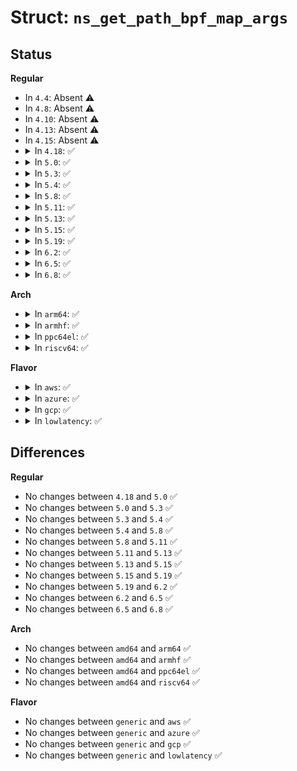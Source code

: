 # Struct: <code>ns_get_path_bpf_map_args</code>

## Status
<b>Regular</b>
<ul>
<li>
In <code>4.4</code>: Absent ⚠️
</li>
<li>
In <code>4.8</code>: Absent ⚠️
</li>
<li>
In <code>4.10</code>: Absent ⚠️
</li>
<li>
In <code>4.13</code>: Absent ⚠️
</li>
<li>
In <code>4.15</code>: Absent ⚠️
</li>
<li>
<details>
<summary>In <code>4.18</code>: ✅</summary>

```c
struct ns_get_path_bpf_map_args {
    struct bpf_offloaded_map *offmap;
    struct bpf_map_info *info;
};
```
</details>
</li>
<li>
<details>
<summary>In <code>5.0</code>: ✅</summary>

```c
struct ns_get_path_bpf_map_args {
    struct bpf_offloaded_map *offmap;
    struct bpf_map_info *info;
};
```
</details>
</li>
<li>
<details>
<summary>In <code>5.3</code>: ✅</summary>

```c
struct ns_get_path_bpf_map_args {
    struct bpf_offloaded_map *offmap;
    struct bpf_map_info *info;
};
```
</details>
</li>
<li>
<details>
<summary>In <code>5.4</code>: ✅</summary>

```c
struct ns_get_path_bpf_map_args {
    struct bpf_offloaded_map *offmap;
    struct bpf_map_info *info;
};
```
</details>
</li>
<li>
<details>
<summary>In <code>5.8</code>: ✅</summary>

```c
struct ns_get_path_bpf_map_args {
    struct bpf_offloaded_map *offmap;
    struct bpf_map_info *info;
};
```
</details>
</li>
<li>
<details>
<summary>In <code>5.11</code>: ✅</summary>

```c
struct ns_get_path_bpf_map_args {
    struct bpf_offloaded_map *offmap;
    struct bpf_map_info *info;
};
```
</details>
</li>
<li>
<details>
<summary>In <code>5.13</code>: ✅</summary>

```c
struct ns_get_path_bpf_map_args {
    struct bpf_offloaded_map *offmap;
    struct bpf_map_info *info;
};
```
</details>
</li>
<li>
<details>
<summary>In <code>5.15</code>: ✅</summary>

```c
struct ns_get_path_bpf_map_args {
    struct bpf_offloaded_map *offmap;
    struct bpf_map_info *info;
};
```
</details>
</li>
<li>
<details>
<summary>In <code>5.19</code>: ✅</summary>

```c
struct ns_get_path_bpf_map_args {
    struct bpf_offloaded_map *offmap;
    struct bpf_map_info *info;
};
```
</details>
</li>
<li>
<details>
<summary>In <code>6.2</code>: ✅</summary>

```c
struct ns_get_path_bpf_map_args {
    struct bpf_offloaded_map *offmap;
    struct bpf_map_info *info;
};
```
</details>
</li>
<li>
<details>
<summary>In <code>6.5</code>: ✅</summary>

```c
struct ns_get_path_bpf_map_args {
    struct bpf_offloaded_map *offmap;
    struct bpf_map_info *info;
};
```
</details>
</li>
<li>
<details>
<summary>In <code>6.8</code>: ✅</summary>

```c
struct ns_get_path_bpf_map_args {
    struct bpf_offloaded_map *offmap;
    struct bpf_map_info *info;
};
```
</details>
</li>
</ul>
<b>Arch</b>
<ul>
<li>
<details>
<summary>In <code>arm64</code>: ✅</summary>

```c
struct ns_get_path_bpf_map_args {
    struct bpf_offloaded_map *offmap;
    struct bpf_map_info *info;
};
```
</details>
</li>
<li>
<details>
<summary>In <code>armhf</code>: ✅</summary>

```c
struct ns_get_path_bpf_map_args {
    struct bpf_offloaded_map *offmap;
    struct bpf_map_info *info;
};
```
</details>
</li>
<li>
<details>
<summary>In <code>ppc64el</code>: ✅</summary>

```c
struct ns_get_path_bpf_map_args {
    struct bpf_offloaded_map *offmap;
    struct bpf_map_info *info;
};
```
</details>
</li>
<li>
<details>
<summary>In <code>riscv64</code>: ✅</summary>

```c
struct ns_get_path_bpf_map_args {
    struct bpf_offloaded_map *offmap;
    struct bpf_map_info *info;
};
```
</details>
</li>
</ul>
<b>Flavor</b>
<ul>
<li>
<details>
<summary>In <code>aws</code>: ✅</summary>

```c
struct ns_get_path_bpf_map_args {
    struct bpf_offloaded_map *offmap;
    struct bpf_map_info *info;
};
```
</details>
</li>
<li>
<details>
<summary>In <code>azure</code>: ✅</summary>

```c
struct ns_get_path_bpf_map_args {
    struct bpf_offloaded_map *offmap;
    struct bpf_map_info *info;
};
```
</details>
</li>
<li>
<details>
<summary>In <code>gcp</code>: ✅</summary>

```c
struct ns_get_path_bpf_map_args {
    struct bpf_offloaded_map *offmap;
    struct bpf_map_info *info;
};
```
</details>
</li>
<li>
<details>
<summary>In <code>lowlatency</code>: ✅</summary>

```c
struct ns_get_path_bpf_map_args {
    struct bpf_offloaded_map *offmap;
    struct bpf_map_info *info;
};
```
</details>
</li>
</ul>

## Differences
<b>Regular</b>
<ul>
<li>
No changes between <code>4.18</code> and <code>5.0</code> ✅
</li>
<li>
No changes between <code>5.0</code> and <code>5.3</code> ✅
</li>
<li>
No changes between <code>5.3</code> and <code>5.4</code> ✅
</li>
<li>
No changes between <code>5.4</code> and <code>5.8</code> ✅
</li>
<li>
No changes between <code>5.8</code> and <code>5.11</code> ✅
</li>
<li>
No changes between <code>5.11</code> and <code>5.13</code> ✅
</li>
<li>
No changes between <code>5.13</code> and <code>5.15</code> ✅
</li>
<li>
No changes between <code>5.15</code> and <code>5.19</code> ✅
</li>
<li>
No changes between <code>5.19</code> and <code>6.2</code> ✅
</li>
<li>
No changes between <code>6.2</code> and <code>6.5</code> ✅
</li>
<li>
No changes between <code>6.5</code> and <code>6.8</code> ✅
</li>
</ul>
<b>Arch</b>
<ul>
<li>
No changes between <code>amd64</code> and <code>arm64</code> ✅
</li>
<li>
No changes between <code>amd64</code> and <code>armhf</code> ✅
</li>
<li>
No changes between <code>amd64</code> and <code>ppc64el</code> ✅
</li>
<li>
No changes between <code>amd64</code> and <code>riscv64</code> ✅
</li>
</ul>
<b>Flavor</b>
<ul>
<li>
No changes between <code>generic</code> and <code>aws</code> ✅
</li>
<li>
No changes between <code>generic</code> and <code>azure</code> ✅
</li>
<li>
No changes between <code>generic</code> and <code>gcp</code> ✅
</li>
<li>
No changes between <code>generic</code> and <code>lowlatency</code> ✅
</li>
</ul>
